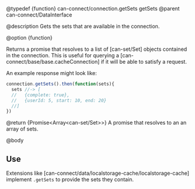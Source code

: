 @typedef {function} can-connect/connection.getSets getSets
@parent can-connect/DataInterface

@description Gets the sets that are available in the connection.

@option {function}

  Returns a promise that resolves to a list of [can-set/Set] objects contained in the
  connection.  This is useful for querying a [can-connect/base/base.cacheConnection]
  if it will be able to satisfy a request.

  An example response might look like:

  ```javascript
  connection.getSets().then(function(sets){
    sets //-> [
    //   {complete: true},
    //   {userId: 5, start: 10, end: 20}
    //]
  })
  ```

  @return {Promise<Array<can-set/Set>>} A promise that resolves to an an array of sets.

@body

## Use

Extensions like [can-connect/data/localstorage-cache/localstorage-cache] implement
`.getSets` to provide the sets they contain.
